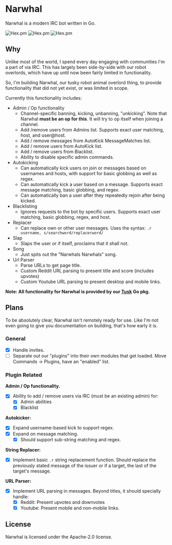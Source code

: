 # Narwhal

Narwhal is a modern IRC bot written in Go.

![Hex.pm](https://img.shields.io/badge/irc-%23narwhal--bot%20on%20freenode-green.svg)
![Hex.pm](https://img.shields.io/badge/alpha-0.1-red.svg)
![Hex.pm](https://img.shields.io/hexpm/l/plug.svg)

## Why

Unlike most of the world, I spend every day engaging with communities I'm a part of via IRC. This has largely been side-by-side with our robot overlords, which have up until now been fairly limited in functionality.

So, I'm building Narwhal, our tusky robot animal overlord thing, to provide functionality that did not yet exist, or was limited in scope. 

Currently this functionality includes:

- Admin / Op functionality
  - Channel-specific banning, kicking, unbanning, "unkicking". Note that Narwhal **must be an op for this**. It will try to op itself when joining a channel.
  - Add /remove users from Admins list. Supports exact user matching, host, and user@host.
  - Add / remove messages from AutoKick MessageMatches list.
  - Add / remove users from AutoKick list.
  - Add / remove users from Blacklist.
  - Ability to disable specific admin commands.
- Autokicking
  - Can automatically kick users on join or messages based on usernames and hosts, with support for basic globbing as well as regex.
  - Can automatically kick a user based on a message. Supports exact message matching, basic globbing, and regex.
  - Can automatically ban a user after they repeatedly rejoin after being kicked.
- Blacklisting
  - Ignores requests to the bot by specific users. Supports exact user matching, basic globbing, regex, and host.
- Replacer
  - Can replace own or other user messages. Uses the syntax: `.r username, s/searchword/replacerword/`
- Slap
  - Slaps the user or if itself, proclaims that it shall not.
- Song
  - Just spits out the "Narwhals Narwhals" song.
- Url Parser
  - Parse URLs to get page title.
  - Custom Reddit URL parsing to present title and score (includes upvotes)
  - Custom Youtube URL parsing to present desktop and mobile links.

**Note: All functionality for Narwhal is provided by our [Tusk](https://github.com/narwhalirc/tusk) Go pkg.**

## Plans

To be absolutely clear, Narwhal isn't remotely ready for use. Like I'm not even going to give you documentation on building, that's how early it is.

### General

- [x] Handle invites.
- [ ] Separate out our "plugins" into their own modules that get loaded. Move Commands -> Plugins, have an "enabled" list.

### Plugin Related

**Admin / Op functionality.**

- [x] Ability to add / remove users via IRC (must be an existing admin) for:
  - [x] Admin abilities
  - [x] Blacklist

**Autokicker:**

- [x] Expand username-based kick to support regex.
- [x] Expand on message matching.
  - [x] Should support sub-string matching and regex.

**String Replacer:**

- [x] Implement basic `.r` string replacement function. Should replace the previously stated message of the issuer or if a target, the last of the target's message.

**URL Parser:**

- [x] Implement URL parsing in messages. Beyond titles, it should specially handle:
  - [x] Reddit: Present upvotes and downvotes
  - [x] Youtube: Present mobile and non-mobile links.

## License

Narwhal is licensed under the Apache-2.0 license.